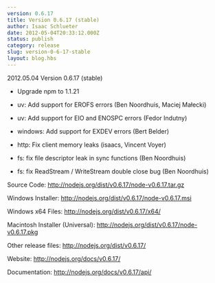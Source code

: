 ```yaml
---
version: 0.6.17
title: Version 0.6.17 (stable)
author: Isaac Schlueter
date: 2012-05-04T20:33:12.000Z
status: publish
category: release
slug: version-0-6-17-stable
layout: blog.hbs
---
```


<p>2012.05.04 Version 0.6.17 (stable)

</p>
<ul>
<li><p>Upgrade npm to 1.1.21</p>
</li>
<li><p>uv: Add support for EROFS errors (Ben Noordhuis, Maciej Małecki)</p>
</li>
<li><p>uv: Add support for EIO and ENOSPC errors (Fedor Indutny)</p>
</li>
<li><p>windows: Add support for EXDEV errors (Bert Belder)</p>
</li>
<li><p>http: Fix client memory leaks (isaacs, Vincent Voyer)</p>
</li>
<li><p>fs: fix file descriptor leak in sync functions (Ben Noordhuis)</p>
</li>
<li><p>fs: fix ReadStream / WriteStream double close bug (Ben Noordhuis)</p>
</li>
</ul>
<p>Source Code: <a href="http://nodejs.org/dist/v0.6.17/node-v0.6.17.tar.gz">http://nodejs.org/dist/v0.6.17/node-v0.6.17.tar.gz</a>

</p>
<p>Windows Installer: <a href="http://nodejs.org/dist/v0.6.17/node-v0.6.17.msi">http://nodejs.org/dist/v0.6.17/node-v0.6.17.msi</a>

</p>
<p>Windows x64 Files: <a href="http://nodejs.org/dist/v0.6.17/x64/">http://nodejs.org/dist/v0.6.17/x64/</a>

</p>
<p>Macintosh Installer (Universal): <a href="http://nodejs.org/dist/v0.6.17/node-v0.6.17.pkg">http://nodejs.org/dist/v0.6.17/node-v0.6.17.pkg</a>

</p>
<p>Other release files: <a href="http://nodejs.org/dist/v0.6.17/">http://nodejs.org/dist/v0.6.17/</a>

</p>
<p>Website: <a href="http://nodejs.org/docs/v0.6.17/">http://nodejs.org/docs/v0.6.17/</a>

</p>
<p>Documentation: <a href="http://nodejs.org/docs/v0.6.17/api/">http://nodejs.org/docs/v0.6.17/api/</a>
</p>
